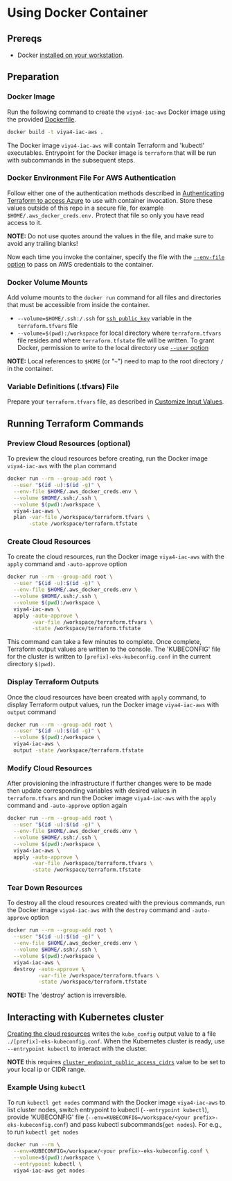 # Using Docker Container

## Prereqs

- Docker [installed on your workstation](../../README.md#docker).

## Preparation

### Docker Image

Run the following command to create the `viya4-iac-aws` Docker image using the provided [Dockerfile](../../Dockerfile). 

```bash
docker build -t viya4-iac-aws .
```

The Docker image `viya4-iac-aws` will contain Terraform and 'kubectl' executables. Entrypoint for the Docker image is `terraform` that will be run with subcommands in the subsequent steps.

### Docker Environment File For AWS Authentication 

Follow either one of the authentication methods described in [Authenticating Terraform to access Azure](./TerraformAWSAuthentication.md) to use with container invocation. Store these values outside of this repo in a secure file, for example
`$HOME/.aws_docker_creds.env.` Protect that file so only you have read access to it. 

**NOTE:** Do not use quotes around the values in the file, and make sure to avoid any trailing blanks!

Now each time you invoke the container, specify the file with the [`--env-file` option](https://docs.docker.com/engine/reference/commandline/run/#set-environment-variables--e---env---env-file) to pass on AWS credentials to the container.


### Docker Volume Mounts

Add volume mounts to the `docker run` command for all files and directories that must be accessible from inside the container.
- `--volume=$HOME/.ssh:/.ssh` for [`ssh_public_key`](../CONFIG-VARS.md#required-variables) variable in the `terraform.tfvars` file
- `--volume=$(pwd):/workspace` for local directory where `terraform.tfvars` file resides and where `terraform.tfstate` file will be written. To grant Docker, permission to write to the local directory use [`--user` option](https://docs.docker.com/engine/reference/run/#user)

**NOTE:** Local references to `$HOME` (or "`~`") need to map to the root directory `/` in the container.

### Variable Definitions (.tfvars) File

Prepare your `terraform.tfvars` file, as described in [Customize Input Values](../../README.md#customize-input-values).

## Running Terraform Commands

### Preview Cloud Resources (optional)

To preview the cloud resources before creating, run the Docker image `viya4-iac-aws` with the `plan` command

```bash
docker run --rm --group-add root \
  --user "$(id -u):$(id -g)" \
  --env-file $HOME/.aws_docker_creds.env \
  --volume $HOME/.ssh:/.ssh \
  --volume $(pwd):/workspace \
  viya4-iac-aws \
  plan -var-file /workspace/terraform.tfvars \
       -state /workspace/terraform.tfstate  
```

### Create Cloud Resources

To create the cloud resources, run the Docker image `viya4-iac-aws` with the `apply` command and `-auto-approve` option

```bash
docker run --rm --group-add root \
  --user "$(id -u):$(id -g)" \
  --env-file $HOME/.aws_docker_creds.env \
  --volume $HOME/.ssh:/.ssh \
  --volume $(pwd):/workspace \
  viya4-iac-aws \
  apply -auto-approve \
        -var-file /workspace/terraform.tfvars \
        -state /workspace/terraform.tfstate 
```
This command can take a few minutes to complete. Once complete, Terraform output values are written to the console. The 'KUBECONFIG' file for the cluster is written to `[prefix]-eks-kubeconfig.conf` in the current directory `$(pwd)`.

### Display Terraform Outputs

Once the cloud resources have been created with `apply` command, to display Terraform output values, run the Docker image `viya4-iac-aws` with `output` command

```bash
docker run --rm --group-add root \
  --user "$(id -u):$(id -g)" \
  --volume $(pwd):/workspace \
  viya4-iac-aws \
  output -state /workspace/terraform.tfstate 
```

### Modify Cloud Resources

After provisioning the infrastructure if further changes were to be made then update corresponding variables with desired values in `terraform.tfvars` and run the Docker image `viya4-iac-aws` with the `apply` command and `-auto-approve` option again

```bash
docker run --rm --group-add root \
  --user "$(id -u):$(id -g)" \
  --env-file $HOME/.aws_docker_creds.env \
  --volume $HOME/.ssh:/.ssh \
  --volume $(pwd):/workspace \
  viya4-iac-aws \
  apply -auto-approve \
        -var-file /workspace/terraform.tfvars \
        -state /workspace/terraform.tfstate 
```

### Tear Down Resources

To destroy all the cloud resources created with the previous commands, run the Docker image `viya4-iac-aws` with the `destroy` command and `-auto-approve` option

```bash
docker run --rm --group-add root \
  --user "$(id -u):$(id -g)" \
  --env-file $HOME/.aws_docker_creds.env \
  --volume $HOME/.ssh:/.ssh \
  --volume $(pwd):/workspace \
  viya4-iac-aws \
  destroy -auto-approve \
          -var-file /workspace/terraform.tfvars \
          -state /workspace/terraform.tfstate
```
**NOTE:** The 'destroy' action is irreversible.

## Interacting with Kubernetes cluster

[Creating the cloud resources](#create-cloud-resources) writes the `kube_config` output value to a file `./[prefix]-eks-kubeconfig.conf`. When the Kubernetes cluster is ready, use `--entrypoint kubectl` to interact with the cluster.

**NOTE** this requires [`cluster_endpoint_public_access_cidrs`](../CONFIG-VARS.md#admin-access) value to be set to your local ip or CIDR range.

### Example Using `kubectl`

To run `kubectl get nodes` command with the Docker image `viya4-iac-aws` to list cluster nodes, switch entrypoint to kubectl (`--entrypoint kubectl`), provide 'KUBECONFIG' file (`--env=KUBECONFIG=/workspace/<your prefix>-eks-kubeconfig.conf`) and pass kubectl subcommands(`get nodes`). For e.g., to run `kubectl get nodes`

```bash
docker run --rm \
  --env=KUBECONFIG=/workspace/<your prefix>-eks-kubeconfig.conf \
  --volume=$(pwd):/workspace \
  --entrypoint kubectl \
  viya4-iac-aws get nodes
```
